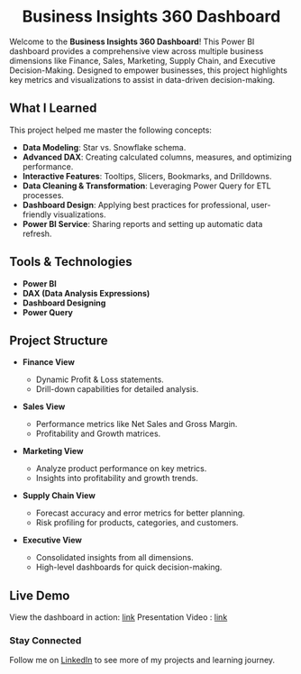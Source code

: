 <div align="center">

# Business Insights 360 Dashboard  

</div>

Welcome to the **Business Insights 360 Dashboard**! This Power BI dashboard provides a comprehensive view across multiple business dimensions like Finance, Sales, Marketing, Supply Chain, and Executive Decision-Making. Designed to empower businesses, this project highlights key metrics and visualizations to assist in data-driven decision-making.

## What I Learned  

This project helped me master the following concepts:  
- **Data Modeling**: Star vs. Snowflake schema.  
- **Advanced DAX**: Creating calculated columns, measures, and optimizing performance.  
- **Interactive Features**: Tooltips, Slicers, Bookmarks, and Drilldowns.  
- **Data Cleaning & Transformation**: Leveraging Power Query for ETL processes.  
- **Dashboard Design**: Applying best practices for professional, user-friendly visualizations.  
- **Power BI Service**: Sharing reports and setting up automatic data refresh.

## Tools & Technologies  

- **Power BI**  
- **DAX (Data Analysis Expressions)**  
- **Dashboard Designing**  
- **Power Query**

## Project Structure   

- **Finance View**  
  - Dynamic Profit & Loss statements.
  - Drill-down capabilities for detailed analysis.

- **Sales View**  
  - Performance metrics like Net Sales and Gross Margin.
  - Profitability and Growth matrices.

- **Marketing View**  
  - Analyze product performance on key metrics.
  - Insights into profitability and growth trends.

- **Supply Chain View**  
  - Forecast accuracy and error metrics for better planning.
  - Risk profiling for products, categories, and customers.

- **Executive View**  
  - Consolidated insights from all dimensions.
  - High-level dashboards for quick decision-making.

##  Live Demo  

View the dashboard in action: [link](https://bit.ly/4hOuJvp)
Presentation Video : [link](https://www.linkedin.com/feed/update/urn:li:activity:7293314563209367552/) 

### Stay Connected  
Follow me on [LinkedIn](https://www.linkedin.com/in/sowmya-sreenivasan/) to see more of my projects and learning journey.
